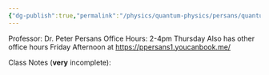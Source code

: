 ```yaml
---
{"dg-publish":true,"permalink":"/physics/quantum-physics/persans/quantum-physics/"}
---
```


Professor: Dr. Peter Persans
Office Hours: 2-4pm  Thursday
Also has other office hours Friday Afternoon at
https://ppersans1.youcanbook.me/

Class Notes (**very** incomplete):




